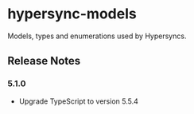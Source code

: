 # hypersync-models

Models, types and enumerations used by Hypersyncs.

## Release Notes

### 5.1.0

- Upgrade TypeScript to version 5.5.4
